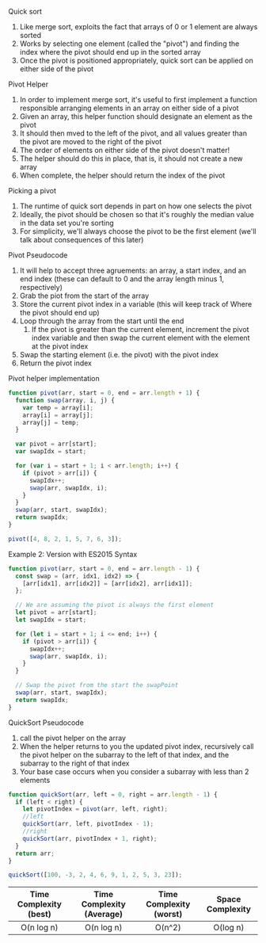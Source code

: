 Quick sort

1. Like merge sort, exploits the fact that arrays of 0 or 1 element are always sorted
2. Works by selecting one element (called the "pivot") and finding the index where the pivot should end up in the sorted array
3. Once the pivot is positioned appropriately, quick sort can be applied on either side of the pivot

Pivot Helper

1. In order to implement merge sort, it's useful to first implement a function responsible arranging elements in an array on either side of a pivot
2. Given an array, this helper function should designate an element as the pivot
3. It should then mved to the left of the pivot, and all values greater than the pivot are moved to the right of the pivot
4. The order of elements on either side of the pivot doesn't matter!
5. The helper should do this in place, that is, it should not create a new array
6. When complete, the helper should return the index of the pivot

Picking a pivot

1. The runtime of quick sort depends in part on how one selects the pivot
2. Ideally, the pivot should be chosen so that it's roughly the median value in the data set you're sorting
3. For simplicity, we'll always choose the pivot to be the first element (we'll talk about consequences of this later)

Pivot Pseudocode

1. It will help to accept three agruements: an array, a start index, and an end index (these can default to 0 and the array length minus 1, respectively)
2. Grab the piot from the start of the array
3. Store the current pivot index in a variable (this will keep track of Where the pivot should end up)
4. Loop through the array from the start until the end
   1. If the pivot is greater than the current element, increment the pivot index variable and then swap the current element with the element at the pivot index
5. Swap the starting element (i.e. the pivot) with the pivot index
6. Return the pivot index

Pivot helper implementation

```javascript
function pivot(arr, start = 0, end = arr.length + 1) {
  function swap(array, i, j) {
    var temp = array[i];
    array[i] = array[j];
    array[j] = temp;
  }

  var pivot = arr[start];
  var swapIdx = start;

  for (var i = start + 1; i < arr.length; i++) {
    if (pivot > arr[i]) {
      swapIdx++;
      swap(arr, swapIdx, i);
    }
  }
  swap(arr, start, swapIdx);
  return swapIdx;
}

pivot([4, 8, 2, 1, 5, 7, 6, 3]);
```

Example 2:
Version with ES2015 Syntax

```javascript
function pivot(arr, start = 0, end = arr.length - 1) {
  const swap = (arr, idx1, idx2) => {
    [arr[idx1], arr[idx2]] = [arr[idx2], arr[idx1]];
  };

  // We are assuming the pivot is always the first element
  let pivot = arr[start];
  let swapIdx = start;

  for (let i = start + 1; i <= end; i++) {
    if (pivot > arr[i]) {
      swapIdx++;
      swap(arr, swapIdx, i);
    }
  }

  // Swap the pivot from the start the swapPoint
  swap(arr, start, swapIdx);
  return swapIdx;
}
```

QuickSort Pseudocode

1. call the pivot helper on the array
2. When the helper returns to you the updated pivot index, recursively call the pivot helper on the subarray to the left of that index, and the subarray to the right of that index
3. Your base case occurs when you consider a subarray with less than 2 elements

```javascript
function quickSort(arr, left = 0, right = arr.length - 1) {
  if (left < right) {
    let pivotIndex = pivot(arr, left, right);
    //left
    quickSort(arr, left, pivotIndex - 1);
    //right
    quickSort(arr, pivotIndex + 1, right);
  }
  return arr;
}

quickSort([100, -3, 2, 4, 6, 9, 1, 2, 5, 3, 23]);
```

| Time Complexity (best) | Time Complexity (Average) | Time Complexity (worst) | Space Complexity |
| :--------------------: | :-----------------------: | :---------------------: | :--------------: |
|          O(n log n)          |          O(n log n)           |         O(n^2)          |       O(log n)       |
